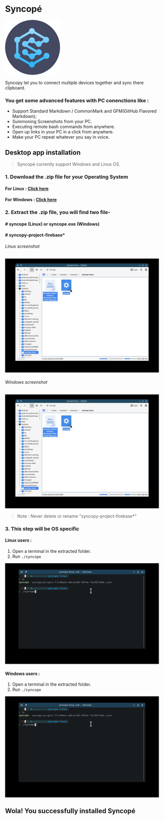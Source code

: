 # Syncopé 
 ![Logo](syncopy_logo.png "Logo")

 Syncopy let you to connect multiple devices together and sync there clipboard.
 

### You get some advanced features with PC conenctions like :

- Support Standard Markdown / CommonMark and GFM(GitHub Flavored Markdown);
- Summoning Screenshots from your PC.
-  Executing remote bash commands from anywhere.
- Open up links in your PC in a click from anywhere. 
-  Make your PC repeat whatever you say in voice. 

## Desktop app installation

> Syncopé currently support Windows and Linux OS.

###  1. Download the .zip file for your Operating System 

#### For Linux : [Click here](http://www.mediafire.com/file/g7zpmj93xoubqqe/syncope-linux.zip/file "Linux")

#### For Windows : [Click here](http://www.mediafire.com/file/g7zpmj93xoubqqe/syncope-linux.zip/file "Linux")

### 2. Extract the .zip file, you will find two file-
#### # syncope (Linux) or syncope.exe (Windows)
#### # syncopy-project-firebase*

###### Linux screenshot
![Linux screenshot](Folder1.jpg "Linux screenshot")

###### Windows screenshot
![Windows screenshot](Folder1.jpg "Linux screenshot")


> Note : Never delete or rename "syncopy-project-firebase*"

### 3. This step will be OS specific
#### Linux users : 
1. Open a terminal in the extracted folder.
2. Run `./syncope` 

![Terminal  Linux](terminal1.jpg "Terminal  Linux")

#### Windows users : 
1. Open a terminal in the extracted folder.
2. Run `./syncope` 

![Terminal  Windows](terminal1.jpg "Terminal  Linux")

## Wola! You successfully installed Syncopé
